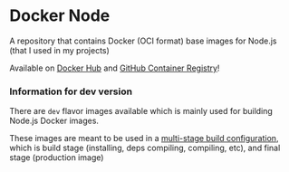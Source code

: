 # Docker Node
A repository that contains Docker (OCI format) base images for Node.js (that I used in my projects)

Available on [Docker Hub](https://hub.docker.com/r/fab1o0107/node) and [GitHub Container Registry](/pkgs/container/node)!


### Information for dev version
There are `dev` flavor images available which is mainly used for building Node.js Docker images.

These images are meant to be used in a [multi-stage build configuration](https://docs.docker.com/develop/develop-images/multistage-build/), which is build stage (installing, deps compiling, compiling, etc), and final stage (production image)